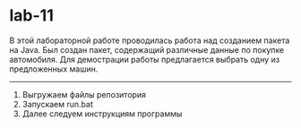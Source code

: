 # lab-11
В этой лабораторной работе проводилась работа над созданием пакета на Java. Был создан пакет, содержащий различные данные по покупке автомобиля. Для демострации работы предлагается выбрать одну из предложенных машин. 
_______________________________________________________________________________________________________________________________________
1) Выгружаем файлы репозитория
2) Запускаем run.bat
3) Далее следуем инструкциям программы
